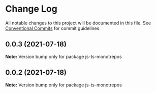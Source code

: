 # Change Log

All notable changes to this project will be documented in this file.
See [Conventional Commits](https://conventionalcommits.org) for commit guidelines.

## 0.0.3 (2021-07-18)

**Note:** Version bump only for package js-ts-monotrepos





## 0.0.2 (2021-07-18)

**Note:** Version bump only for package js-ts-monotrepos
